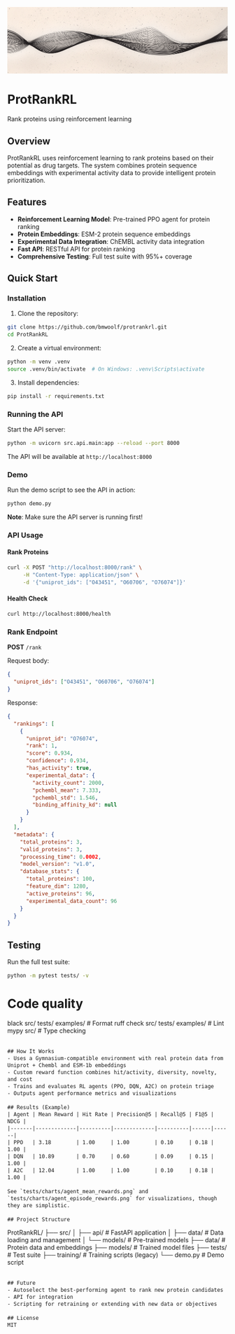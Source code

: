 ![Banner](assets/github_banner.png)

# ProtRankRL

Rank proteins using reinforcement learning

## Overview

ProtRankRL uses reinforcement learning to rank proteins based on their potential as drug targets. The system combines protein sequence embeddings with experimental activity data to provide intelligent protein prioritization.

## Features

- **Reinforcement Learning Model**: Pre-trained PPO agent for protein ranking
- **Protein Embeddings**: ESM-2 protein sequence embeddings
- **Experimental Data Integration**: ChEMBL activity data integration
- **Fast API**: RESTful API for protein ranking
- **Comprehensive Testing**: Full test suite with 95%+ coverage

## Quick Start

### Installation

1. Clone the repository:
```bash
git clone https://github.com/bmwoolf/protrankrl.git
cd ProtRankRL
```

2. Create a virtual environment:
```bash
python -m venv .venv
source .venv/bin/activate  # On Windows: .venv\Scripts\activate
```

3. Install dependencies:
```bash
pip install -r requirements.txt
```

### Running the API

Start the API server:
```bash
python -m uvicorn src.api.main:app --reload --port 8000
```

The API will be available at `http://localhost:8000`

### Demo

Run the demo script to see the API in action:
```bash
python demo.py
```

**Note**: Make sure the API server is running first!

### API Usage

#### Rank Proteins

```bash
curl -X POST "http://localhost:8000/rank" \
     -H "Content-Type: application/json" \
     -d '{"uniprot_ids": ["O43451", "O60706", "O76074"]}'
```

#### Health Check

```bash
curl http://localhost:8000/health
```

### Rank Endpoint

**POST** `/rank`

Request body:
```json
{
  "uniprot_ids": ["O43451", "O60706", "O76074"]
}
```

Response:
```json
{
  "rankings": [
    {
      "uniprot_id": "O76074",
      "rank": 1,
      "score": 0.934,
      "confidence": 0.934,
      "has_activity": true,
      "experimental_data": {
        "activity_count": 2000,
        "pchembl_mean": 7.333,
        "pchembl_std": 1.546,
        "binding_affinity_kd": null
      }
    }
  ],
  "metadata": {
    "total_proteins": 3,
    "valid_proteins": 3,
    "processing_time": 0.0002,
    "model_version": "v1.0",
    "database_stats": {
      "total_proteins": 100,
      "feature_dim": 1280,
      "active_proteins": 96,
      "experimental_data_count": 96
    }
  }
}
```

## Testing

Run the full test suite:
```bash
python -m pytest tests/ -v
```

# Code quality 
black src/ tests/ examples/ # Format 
ruff check src/ tests/ examples/ # Lint
mypy src/ # Type checking
```

## How It Works
- Uses a Gymnasium-compatible environment with real protein data from Uniprot + Chembl and ESM-1b embeddings
- Custom reward function combines hit/activity, diversity, novelty, and cost
- Trains and evaluates RL agents (PPO, DQN, A2C) on protein triage
- Outputs agent performance metrics and visualizations

## Results (Example)
| Agent | Mean Reward | Hit Rate | Precision@5 | Recall@5 | F1@5 | NDCG |
|-------|-------------|----------|-------------|----------|------|------|
| PPO   | 3.18        | 1.00     | 1.00        | 0.10     | 0.18 | 1.00 |
| DQN   | 10.89       | 0.70     | 0.60        | 0.09     | 0.15 | 1.00 |
| A2C   | 12.04       | 1.00     | 1.00        | 0.10     | 0.18 | 1.00 |

See `tests/charts/agent_mean_rewards.png` and `tests/charts/agent_episode_rewards.png` for visualizations, though they are simplistic.

## Project Structure

```
ProtRankRL/
├── src/
│   ├── api/           # FastAPI application
│   ├── data/          # Data loading and management
│   └── models/        # Pre-trained models
├── data/              # Protein data and embeddings
├── models/            # Trained model files
├── tests/             # Test suite
├── training/          # Training scripts (legacy)
└── demo.py           # Demo script
```

## Future
- Autoselect the best-performing agent to rank new protein candidates
- API for integration
- Scripting for retraining or extending with new data or objectives

## License
MIT